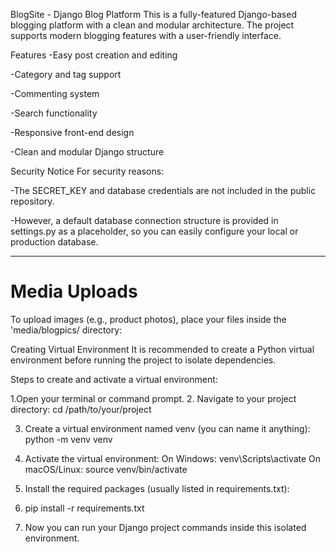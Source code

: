 BlogSite - Django Blog Platform
This is a fully-featured Django-based blogging platform with a clean and modular architecture. The project supports modern blogging features with a user-friendly interface.

Features
-Easy post creation and editing

-Category and tag support

-Commenting system

-Search functionality

-Responsive front-end design

-Clean and modular Django structure

Security Notice
For security reasons:

-The SECRET_KEY and database credentials are not included in the public repository.

-However, a default database connection structure is provided in settings.py as a placeholder, so you can easily configure your local or production database.

---

# Media Uploads

To upload images (e.g., product photos), place your files inside the 'media/blogpics/ directory:


Creating Virtual Environment
It is recommended to create a Python virtual environment before running the project to isolate dependencies.

Steps to create and activate a virtual environment:

1.Open your terminal or command prompt.
2. Navigate to your project directory:
 cd /path/to/your/project
 
3. Create a virtual environment named venv (you can name it anything):
  python -m venv venv

4. Activate the virtual environment:
  On Windows: venv\Scripts\activate
  On macOS/Linux: source venv/bin/activate

5. Install the required packages (usually listed in requirements.txt):
6.   pip install -r requirements.txt

6. Now you can run your Django project commands inside this isolated environment.



